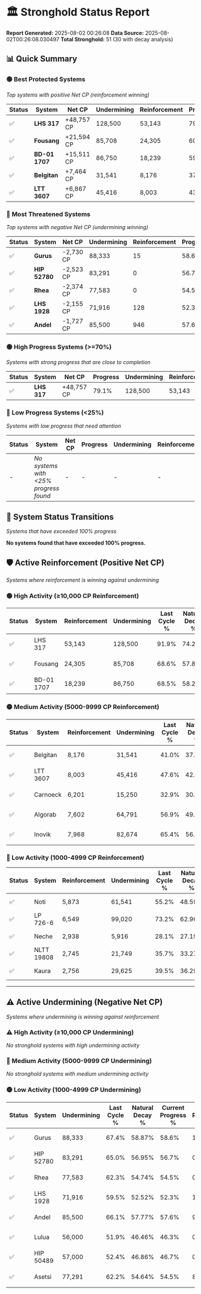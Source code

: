 # 🏛️ Stronghold Status Report

**Report Generated:** 2025-08-02 00:26:08
**Data Source:** 2025-08-02T00:26:08.030497
**Total Stronghold:** 51 (30 with decay analysis)

## 📊 Quick Summary

### 🟢 **Best Protected Systems**
*Top systems with positive Net CP (reinforcement winning)*

| Status | System | Net CP | Undermining | Reinforcement | Progress |
|--------|--------|--------|-------------|---------------|----------|
| ✅ | **LHS 317** | +48,757 CP | 128,500 | 53,143 | 79.1% |
| ✅ | **Fousang** | +21,594 CP | 85,708 | 24,305 | 60.0% |
| ✅ | **BD-01 1707** | +15,511 CP | 86,750 | 18,239 | 59.8% |
| ✅ | **Belgitan** | +7,464 CP | 31,541 | 8,176 | 37.8% |
| ✅ | **LTT 3607** | +6,867 CP | 45,416 | 8,003 | 43.1% |

### 🔴 **Most Threatened Systems**
*Top systems with negative Net CP (undermining winning)*

| Status | System | Net CP | Undermining | Reinforcement | Progress |
|--------|--------|--------|-------------|---------------|----------|
| ✅ | **Gurus** | -2,730 CP | 88,333 | 15 | 58.6% |
| ✅ | **HIP 52780** | -2,523 CP | 83,291 | 0 | 56.7% |
| ✅ | **Rhea** | -2,374 CP | 77,583 | 0 | 54.5% |
| ✅ | **LHS 1928** | -2,155 CP | 71,916 | 128 | 52.3% |
| ✅ | **Andel** | -1,727 CP | 85,500 | 946 | 57.6% |

### 🟢 **High Progress Systems (>=70%)**
*Systems with strong progress that are close to completion*

| Status | System | Net CP | Progress | Undermining | Reinforcement |
|--------|--------|--------|----------|-------------|---------------|
| ✅ | **LHS 317** | +48,757 CP | 79.1% | 128,500 | 53,143 |

### 🔴 **Low Progress Systems (<25%)**
*Systems with low progress that need attention*

| Status | System | Net CP | Progress | Undermining | Reinforcement |
|--------|--------|--------|----------|-------------|---------------|
| - | *No systems with <25% progress found* | - | - | - | - |
## 🔄 System Status Transitions
*Systems that have exceeded 100% progress*

**No systems found that have exceeded 100% progress.**

## 🛡️ Active Reinforcement (Positive Net CP)
*Systems where reinforcement is winning against undermining*

### 🟢 High Activity (≥10,000 CP Reinforcement)

| Status | System | Reinforcement | Undermining | Last Cycle % | Natural Decay % | Current Progress % | Current CP | Net CP | Activity |
|--------|--------|---------------|-------------|--------------|-----------------|-------------------|------------|--------|----------|
| ✅ | LHS 317 | 53,143 | 128,500 | 91.9% | 74.22% | 79.1% | 790,999 | +48,757 | 🟢 High Reinforcement |
| ✅ | Fousang | 24,305 | 85,708 | 68.6% | 57.84% | 60.0% | 600,000 | +21,594 | 🟢 High Reinforcement |
| ✅ | BD-01 1707 | 18,239 | 86,750 | 68.5% | 58.25% | 59.8% | 598,000 | +15,511 | 🟢 High Reinforcement |

### 🟡 Medium Activity (5000-9999 CP Reinforcement)

| Status | System | Reinforcement | Undermining | Last Cycle % | Natural Decay % | Current Progress % | Current CP | Net CP | Activity |
|--------|--------|---------------|-------------|--------------|-----------------|-------------------|------------|--------|----------|
| ✅ | Belgitan | 8,176 | 31,541 | 41.0% | 37.05% | 37.8% | 377,999 | +7,464 | 🟡 Medium Reinforcement |
| ✅ | LTT 3607 | 8,003 | 45,416 | 47.6% | 42.41% | 43.1% | 431,000 | +6,867 | 🟡 Medium Reinforcement |
| ✅ | Carnoeck | 6,201 | 15,250 | 32.9% | 30.79% | 31.4% | 314,000 | +6,069 | 🟡 Medium Reinforcement |
| ✅ | Algorab | 7,602 | 64,791 | 56.9% | 49.83% | 50.4% | 504,000 | +5,703 | 🟡 Medium Reinforcement |
| ✅ | Inovik | 7,968 | 82,674 | 65.4% | 56.59% | 57.1% | 571,000 | +5,142 | 🟡 Medium Reinforcement |

### 🔴 Low Activity (1000-4999 CP Reinforcement)

| Status | System | Reinforcement | Undermining | Last Cycle % | Natural Decay % | Current Progress % | Current CP | Net CP | Activity |
|--------|--------|---------------|-------------|--------------|-----------------|-------------------|------------|--------|----------|
| ✅ | Noti | 5,873 | 61,541 | 55.2% | 48.59% | 49.0% | 490,000 | +4,111 | 🔵 Low Reinforcement |
| ✅ | LP 726-6 | 6,549 | 99,020 | 73.2% | 62.96% | 63.3% | 633,000 | +3,379 | 🔵 Low Reinforcement |
| ✅ | Neche | 2,938 | 5,916 | 28.1% | 27.19% | 27.5% | 275,000 | +3,098 | 🔵 Low Reinforcement |
| ✅ | NLTT 19808 | 2,745 | 21,749 | 35.7% | 33.27% | 33.5% | 335,000 | +2,324 | 🔵 Low Reinforcement |
| ✅ | Kaura | 2,756 | 29,625 | 39.5% | 36.29% | 36.5% | 365,000 | +2,055 | 🔵 Low Reinforcement |


---

## ⚠️ Active Undermining (Negative Net CP)
*Systems where undermining is winning against reinforcement*

### ⚠️ High Activity (≥10,000 CP Undermining)

*No stronghold systems with high undermining activity*

### 🔶 Medium Activity (5000-9999 CP Undermining)

*No stronghold systems with medium undermining activity*

### 🟡 Low Activity (1000-4999 CP Undermining)

| Status | System | Undermining | Last Cycle % | Natural Decay % | Current Progress % | Reinforcement | Current CP | Net CP | Activity |
|--------|--------|-------------|--------------|-----------------|-------------------|---------------|------------|--------|----------|
| ✅ | Gurus | 88,333 | 67.4% | 58.87% | 58.6% | 15 | 586,000 | -2,730 | 🟡 Low Undermining |
| ✅ | HIP 52780 | 83,291 | 65.0% | 56.95% | 56.7% | 0 | 567,000 | -2,523 | 🟡 Low Undermining |
| ✅ | Rhea | 77,583 | 62.3% | 54.74% | 54.5% | 0 | 545,000 | -2,374 | 🟡 Low Undermining |
| ✅ | LHS 1928 | 71,916 | 59.5% | 52.52% | 52.3% | 128 | 523,000 | -2,155 | 🟡 Low Undermining |
| ✅ | Andel | 85,500 | 66.1% | 57.77% | 57.6% | 946 | 576,000 | -1,727 | 🟡 Low Undermining |
| ✅ | Lulua | 56,000 | 51.9% | 46.46% | 46.3% | 0 | 462,999 | -1,571 | 🟡 Low Undermining |
| ✅ | HIP 50489 | 57,000 | 52.4% | 46.86% | 46.7% | 0 | 467,000 | -1,568 | 🟡 Low Undermining |
| ✅ | Asetsi | 77,291 | 62.2% | 54.64% | 54.5% | 875 | 545,000 | -1,441 | 🟡 Low Undermining |
